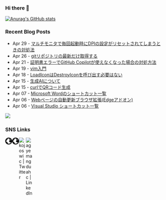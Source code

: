 ### Hi there 👋

[![Anurag's GitHub stats](https://github-readme-stats.vercel.app/api?username=kenjinote)](https://github.com/anuraghazra/github-readme-stats)


### Recent Blog Posts
<!-- feed start -->
- Apr 29 - [マルチモニタで毎回起動時にDPIの設定がリセットされてしまうときの対処法](https://kenji.blog/posts/%E3%83%9E%E3%83%AB%E3%83%81%E3%83%A2%E3%83%8B%E3%82%BF%E3%81%A7%E6%AF%8E%E5%9B%9E%E8%B5%B7%E5%8B%95%E6%99%82%E3%81%ABdpi%E3%81%AE%E8%A8%AD%E5%AE%9A%E3%81%8C%E3%83%AA%E3%82%BB%E3%83%83%E3%83%88%E3%81%95%E3%82%8C%E3%81%A6%E3%81%97%E3%81%BE%E3%81%86%E3%81%A8%E3%81%8D%E3%81%AE%E5%AF%BE%E5%87%A6%E6%B3%95/)
- Apr 26 - [gitリポジトリの最新だけ取得する](https://kenji.blog/posts/git%E3%83%AA%E3%83%9D%E3%82%B8%E3%83%88%E3%83%AA%E3%81%AE%E6%9C%80%E6%96%B0%E3%81%A0%E3%81%91%E5%8F%96%E5%BE%97%E3%81%99%E3%82%8B/)
- Apr 21 - [証明書エラーでGitHub Copilotが使えなくなった場合の対処方法](https://kenji.blog/posts/%E8%A8%BC%E6%98%8E%E6%9B%B8%E3%82%A8%E3%83%A9%E3%83%BC%E3%81%A7github-copilot%E3%81%8C%E4%BD%BF%E3%81%88%E3%81%AA%E3%81%8F%E3%81%AA%E3%81%A3%E3%81%9F%E5%A0%B4%E5%90%88%E3%81%AE%E5%AF%BE%E5%87%A6%E6%96%B9%E6%B3%95/)
- Apr 19 - [vim入門](https://kenji.blog/posts/vim%E5%85%A5%E9%96%80/)
- Apr 18 - [LoadIconはDestroyIconを呼び出す必要はない](https://kenji.blog/posts/loadicon%E3%81%AFdestroyicon%E3%82%92%E5%91%BC%E3%81%B3%E5%87%BA%E3%81%99%E5%BF%85%E8%A6%81%E3%81%AF%E3%81%AA%E3%81%84/)
- Apr 15 - [生成AIについて](https://kenji.blog/posts/%E7%94%9F%E6%88%90ai%E3%81%AB%E3%81%A4%E3%81%84%E3%81%A6/)
- Apr 15 - [curlでQRコード生成](https://kenji.blog/posts/curl%E3%81%A7qr%E3%82%B3%E3%83%BC%E3%83%89%E7%94%9F%E6%88%90/)
- Apr 07 - [Microsoft Wordのショートカット一覧](https://kenji.blog/posts/microsoft-word%E3%81%AE%E3%82%B7%E3%83%A7%E3%83%BC%E3%83%88%E3%82%AB%E3%83%83%E3%83%88%E4%B8%80%E8%A6%A7/)
- Apr 06 - [Webページの自動更新ブラウザ拡張(Edgeアドオン)](https://kenji.blog/posts/web%E3%83%9A%E3%83%BC%E3%82%B8%E3%81%AE%E8%87%AA%E5%8B%95%E6%9B%B4%E6%96%B0%E3%83%96%E3%83%A9%E3%82%A6%E3%82%B6%E6%8B%A1%E5%BC%B5edge%E3%82%A2%E3%83%89%E3%82%AA%E3%83%B3/)
- Apr 06 - [Visual Studio ショートカット一覧](https://kenji.blog/posts/visual-studio-%E3%82%B7%E3%83%A7%E3%83%BC%E3%83%88%E3%82%AB%E3%83%83%E3%83%88%E4%B8%80%E8%A6%A7/)
<!-- feed end -->

<!-- GitHub Profile Views Counter -->
![](https://komarev.com/ghpvc/?username=kenjinote)

<!-- SNS Links -->
### SNS Links
[<img align="left" alt="codewithkojo.com" width="22px" src="https://raw.githubusercontent.com/iconic/open-iconic/master/svg/globe.svg" />][website1]
[<img align="left" alt="codewithkojo.com" width="22px" src="https://raw.githubusercontent.com/iconic/open-iconic/master/svg/globe.svg" />][website2]
[<img align="left" alt="kojoswic | Twitter" width="22px" src="https://cdn.jsdelivr.net/npm/simple-icons@v3/icons/twitter.svg" />][twitter]
[<img align="left" alt="agyemangduahc | LinkedIn" width="22px" src="https://cdn.jsdelivr.net/npm/simple-icons@v3/icons/linkedin.svg" />][linkedin]

[website1]: https://hack.jp
[website2]: https://kenji.blog
[twitter]: https://twitter.com/kenjinote
[linkedin]: https://www.linkedin.com/in/kenjinote/

<!--
**kenjinote/kenjinote** is a ✨ _special_ ✨ repository because its `README.md` (this file) appears on your GitHub profile.

Here are some ideas to get you started:

- 🔭 I’m currently working on ...
- 🌱 I’m currently learning ...
- 👯 I’m looking to collaborate on ...
- 🤔 I’m looking for help with ...
- 💬 Ask me about ...
- 📫 How to reach me: ...
- 😄 Pronouns: ...
- ⚡ Fun fact: ...
-->
